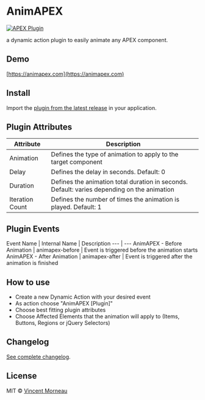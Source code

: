 # AnimAPEX
[![APEX Plugin](https://cdn.rawgit.com/Dani3lSun/apex-github-badges/b7e95341/badges/apex-plugin-badge.svg)](https://cdn.rawgit.com/Dani3lSun/apex-github-badges)

a dynamic action plugin to easily animate any APEX component.

## Demo
[https://animapex.com](https://animapex.com)

## Install
Import the [plugin from the latest release](https://github.com/vincentmorneau/animapex/releases/latest) in your application.

## Plugin Attributes
Attribute | Description
--- | ---
Animation | Defines the type of animation to apply to the target component
Delay | Defines the delay in seconds. Default: 0
Duration | Defines the animation total duration in seconds. Default: varies depending on the animation
Iteration Count | Defines the number of times the animation is played. Default: 1

## Plugin Events
Event Name | Internal Name | Description
--- | ---
AnimAPEX - Before Animation | animapex-before | Event is triggered before the animation starts
AnimAPEX - After Animation | animapex-after | Event is triggered after the animation is finished

## How to use
- Create a new Dynamic Action with your desired event
- As action choose "AnimAPEX [Plugin]"
- Choose best fitting plugin attributes
- Choose Affected Elements that the animation will apply to (Items, Buttons, Regions or jQuery Selectors)

## Changelog
[See complete changelog](changelog.md).

## License
MIT © [Vincent Morneau](http://vmorneau.me)
